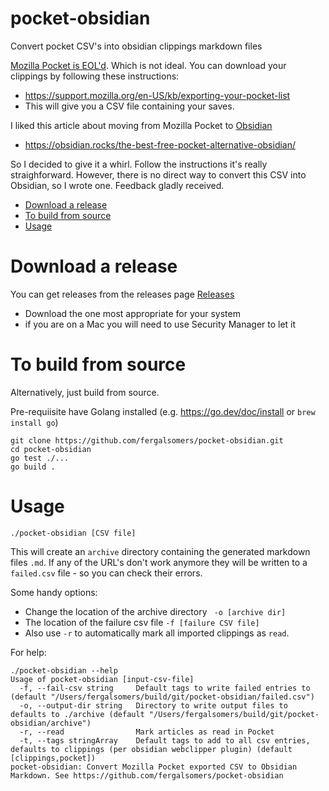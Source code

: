 # pocket-obsidian <!-- omit from toc -->
Convert pocket CSV's into obsidian clippings markdown files

[Mozilla Pocket is EOL'd](https://support.mozilla.org/en-US/kb/future-of-pocket). Which is not ideal. 
You can download your clippings by following these instructions: 
- https://support.mozilla.org/en-US/kb/exporting-your-pocket-list
- This will give you a CSV file containing your saves. 

I liked this article about moving from Mozilla Pocket to [Obsidian](https://obsidian.md/)
- https://obsidian.rocks/the-best-free-pocket-alternative-obsidian/

So I decided to give it a whirl. Follow the instructions it's really straighforward. 
However, there is no direct way to convert this CSV into Obsidian, so I wrote one. 
Feedback gladly received. 

- [Download a release](#download-a-release)
- [To build from source](#to-build-from-source)
- [Usage](#usage)
  

# Download a release

You can get releases from the releases page [Releases](https://github.com/fergalsomers/pocket-obsidian/releases)

- Download the one most appropriate for your system
- if you are on a Mac you will need to use Security Manager to let it 

# To build from source

Alternatively, just build from source. 

Pre-requiisite have Golang installed (e.g. https://go.dev/doc/install or  `brew install go`)

```
git clone https://github.com/fergalsomers/pocket-obsidian.git
cd pocket-obsidian
go test ./...
go build . 
```

# Usage

```
./pocket-obsidian [CSV file]
```

This will create an `archive` directory containing the generated markdown files `.md`. If any of the URL's don't work anymore they will be written to a `failed.csv` file - so you can check their errors. 

Some handy options:
-  Change the location of the archive directory ` -o [archive dir]`
-  The location of the failure csv file `-f [failure CSV file] `
-  Also use `-r` to automatically mark all imported clippings as `read`. 

For help:

```
./pocket-obsidian --help
Usage of pocket-obsidian [input-csv-file]
  -f, --fail-csv string     Default tags to write failed entries to (default "/Users/fergalsomers/build/git/pocket-obsidian/failed.csv")
  -o, --output-dir string   Directory to write output files to defaults to ./archive (default "/Users/fergalsomers/build/git/pocket-obsidian/archive")
  -r, --read                Mark articles as read in Pocket
  -t, --tags stringArray    Default tags to add to all csv entries, defaults to clippings (per obsidian webclipper plugin) (default [clippings,pocket])
pocket-obsidian: Convert Mozilla Pocket exported CSV to Obsidian Markdown. See https://github.com/fergalsomers/pocket-obsidian
``` 

